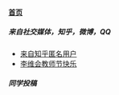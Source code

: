 
#### [首页](?file=home-首页)

##### 来自社交媒体，知乎，微博，QQ
- [来自知乎匿名用户](?file=001-主流高通工程机介绍/01-高通888工程机 "鲁迅十分恶心")
- [李维会教师节快乐](?file=001-主流高通工程机介绍/02-高通865工程机.md "李维会教师节快乐")

##### 同学投稿


